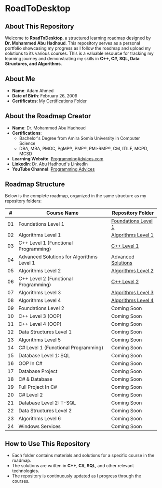 # RoadToDesktop

## About This Repository
Welcome to **RoadToDesktop**, a structured learning roadmap designed by **Dr. Mohammed Abu Hadhoud**. This repository serves as a personal portfolio showcasing my progress as I follow the roadmap and upload my solutions to its various courses. This is a valuable resource for tracking my learning journey and demonstrating my skills in **C++, C#, SQL, Data Structures, and Algorithms**.

## About Me
- **Name**: Adam Ahmed  
- **Date of Birth**: February 26, 2009  
- **Certificates**: [My Certifications Folder](./0.%20My%20Certifications)  

## About the Roadmap Creator
- **Name**: Dr. Mohammed Abu Hadhoud  
- **Certifications**:  
  - Bachelor's Degree from Amira Somia University in Computer Science  
  - DBA, MBA, PMOC, PgMP®, PMP®, PMI-RMP®, CM, ITILF, MCPD, MCSD  
- **Learning Website**: [ProgrammingAdvices.com](https://www.programmingadvices.com)  
- **LinkedIn**: [Dr. Abu Hadhoud's LinkedIn](https://www.linkedin.com/in/abuhadhoud/)  
- **YouTube Channel**: [Programming Advices](https://www.youtube.com/@ProgrammingAdvices)  

## Roadmap Structure
Below is the complete roadmap, organized in the same structure as my repository folders:

| #  | Course Name | Repository Folder |
|----|-------------------------------|--------------------------------|
| 01 | Foundations Level 1 | [Foundations Level 1](./1.%20Foundations%20Level%201) |
| 02 | Algorithms Level 1 | [Algorithms Level 1](./2.%20Algorithms%20Level%201) |
| 03 | C++ Level 1 (Functional Programming) | [C++ Level 1](./3.%20C++%20LEVEL%201%20(FUNCTIONAL%20PROGRAMMING)) |
| 04 | Advanced Solutions for Algorithms Level 1 | [Advanced Solutions](./4.%20Advanced%20Solutions%20For%20Algorithms%20Level%201) |
| 05 | Algorithms Level 2 | [Algorithms Level 2](./5.%20Algorithms%20Level%202) |
| 06 | C++ Level 2 (Functional Programming) | [C++ Level 2](./6.%20C++%20Level%202%20(FUNCTIONS%20PROGRAMMING)) |
| 07 | Algorithms Level 3 | [Algorithms Level 3](./7.%20Algorithms%20Level%203) |
| 08 | Algorithms Level 4 | [Algorithms Level 4](./8.%20Algorithms%20Level%204) |
| 09 | Foundations Level 2 | Coming Soon |
| 10 | C++ Level 3 (OOP) | Coming Soon |
| 11 | C++ Level 4 (OOP) | Coming Soon |
| 12 | Data Structures Level 1 | Coming Soon |
| 13 | Algorithms Level 5 | Coming Soon |
| 14 | C# Level 1 (Functional Programming) | Coming Soon |
| 15 | Database Level 1: SQL | Coming Soon |
| 16 | OOP In C# | Coming Soon |
| 17 | Database Project | Coming Soon |
| 18 | C# & Database | Coming Soon |
| 19 | Full Project In C# | Coming Soon |
| 20 | C# Level 2 | Coming Soon |
| 21 | Database Level 2: T-SQL | Coming Soon |
| 22 | Data Structures Level 2 | Coming Soon |
| 23 | Algorithms Level 6 | Coming Soon |
| 24 | Windows Services | Coming Soon |

## How to Use This Repository
- Each folder contains materials and solutions for a specific course in the roadmap.
- The solutions are written in **C++, C#, SQL**, and other relevant technologies.
- The repository is continuously updated as I progress through the courses.

